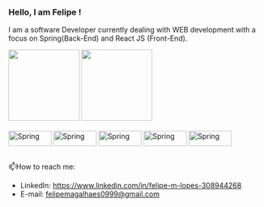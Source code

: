###  Hello, I am Felipe ! 
I am a software Developer currently dealing with WEB development with a focus on Spring(Back-End) and React JS (Front-End).
<div>
    <img height="140" src="https://github-readme-stats-ten-gilt.vercel.app/api?username=lopesmfelipe&show_icons=true&theme=dark&count_private=true">
    <img height="140" src="https://github-readme-stats-ten-gilt.vercel.app/api/top-langs/?username=lopesmfelipe&layout=compact&theme=dark">
</div>

<div style="display: inline_block"><br>
 <img align="center" alt="Spring" height="30" width="85" src="https://img.shields.io/badge/Java-ED8B00?style=for-the-badge&logo=openjdk&logoColor=white">
 <img align="center" alt="Spring" height="30" width="85" src="https://img.shields.io/badge/Spring-6DB33F?style=for-the-badge&logo=spring&logoColor=white">
 <img align="center" alt="Spring" height="30" width="85" src="https://img.shields.io/badge/JavaScript-323330?style=for-the-badge&logo=javascript&logoColor=F7DF1E">
 <img align="center" alt="Spring" height="30" width="85" src="https://img.shields.io/badge/HTML5-E34F26?style=for-the-badge&logo=html5&logoColor=white">
 <img align="center" alt="Spring" height="30" width="85" src="https://img.shields.io/badge/CSS3-1572B6?style=for-the-badge&logo=css3&logoColor=whitee">
</div><br> 


📫How to reach me:
 - LinkedIn: https://www.linkedin.com/in/felipe-m-lopes-308944268
 - E-mail: felipemagalhaes0999@gmail.com
